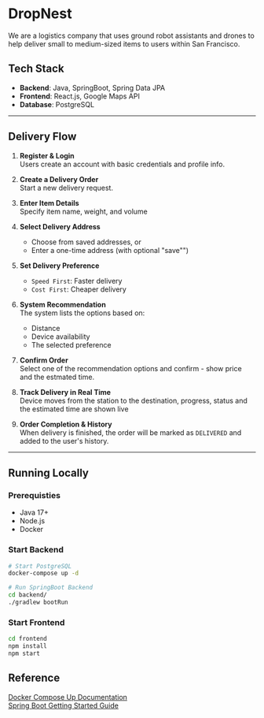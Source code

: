 # DropNest
We are a logistics company that uses ground robot assistants and drones to help deliver small to medium-sized items to users within San Francisco.

## Tech Stack
- **Backend**: Java, SpringBoot, Spring Data JPA
- **Frontend**: React.js, Google Maps API
- **Database**: PostgreSQL

---

## Delivery Flow
1. **Register & Login**  
    Users create an account with basic credentials and profile info.

2. **Create a Delivery Order**  
    Start a new delivery request.

3. **Enter Item Details**  
    Specify item name, weight, and volume

4. **Select Delivery Address**
    - Choose from saved addresses, or
    - Enter a one-time address (with optional "save"")

5. **Set Delivery Preference**  
    - `Speed First`: Faster delivery
    - `Cost First`: Cheaper delivery

6. **System Recommendation**  
    The system lists the options based on:
    - Distance
    - Device availability
    - The selected preference

7. **Confirm Order**  
Select one of the recommendation options and confirm - show price and the estmated time.

8. **Track Delivery in Real Time**  
    Device moves from the station to the destination, progress, status and the estimated time are shown live

9. **Order Completion & History**  
    When delivery is finished, the order will be marked as `DELIVERED` and added to the user's history.

---

## Running Locally
### Prerequisties
- Java 17+
- Node.js
- Docker

### Start Backend
```bash
# Start PostgreSQL
docker-compose up -d

# Run SpringBoot Backend
cd backend/
./gradlew bootRun
```
### Start Frontend
```bash
cd frontend
npm install
npm start
```

## Reference
[Docker Compose Up Documentation](https://docs.docker.com/reference/cli/docker/compose/up/)  
[Spring Boot Getting Started Guide](https://spring.io/guides/gs/spring-boot)